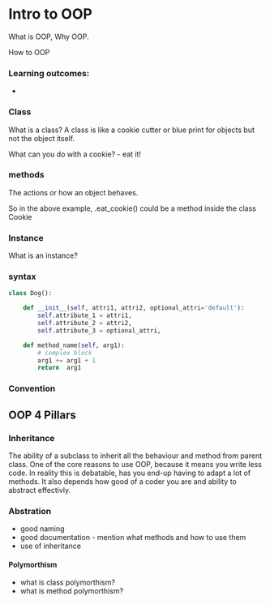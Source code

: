 # Intro to OOP  

What is OOP,
Why OOP. 

How to OOP

### Learning outcomes: 
- 

### Class
What is a class? A class is like a cookie cutter or blue print for objects but not the object itself. 

What can you do with a cookie? 
    -   eat it!
    
### methods 
The actions or how an object behaves. 

So in the above example, .eat_cookie() could be a method inside the class Cookie


### Instance
What is an instance? 

### syntax
```python
class Dog():

    def __init__(self, attri1, attri2, optional_attri='default'):
        self.attribute_1 = attri1,
        self.attribute_2 = attri2,
        self.attribute_3 = optional_attri,

    def method_name(self, arg1):
        # complex block
        arg1 += arg1 + 1 
        return  arg1 
```

### Convention


## OOP 4 Pillars

### Inheritance
The ability of a subclass to inherit all the behaviour and method from parent class. 
One of the core reasons to use OOP, because it means you write less code. In reality this is debatable, has you end-up having to adapt a lot of methods. It also depends how good of a coder you are and ability to abstract effectivly. 

### Abstration 
- good naming
- good documentation - mention what methods and how to use them
- use of inheritance 


#### Polymorthism
- what is class polymorthism?
- what is method polymorthism? 

